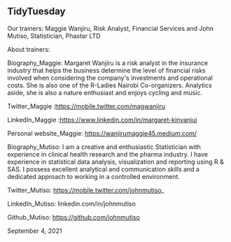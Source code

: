 ## TidyTuesday

Our trainers: Maggie Wanjiru, Risk Analyst, Financial Services and John Mutiso, Statistician, Phastar LTD

About trainers:

Biography_Maggie: Margaret Wanjiru is a risk analyst in the insurance industry that helps the business determine the level of financial risks involved when considering the company's investments and operational costs. She is also one of the R-Ladies Nairobi Co-organizers. Analytics aside, she is also a nature enthusiast and enjoys cycling and music.

Twitter_Maggie :https://mobile.twitter.com/magwanjiru

LinkedIn_Maggie :https://www.linkedin.com/in/margaret-kinyanjui

Personal website_Maggie: https://wanjirumaggie45.medium.com/

Biography_Mutiso: I am a creative and enthusiastic Statistician with experience in clinical health research and the pharma industry. I have experience in statistical data analysis, visualization and reporting using R & SAS. I possess excellent analytical and communication skills and a dedicated approach to working in a controlled environment.

Twitter_Mutiso: https://mobile.twitter.com/johnmutiso_

LinkedIn_Mutiso: linkedin.com/in/johnmutiso

Github_Mutiso: https://github.com/johnmutiso

September 4, 2021
